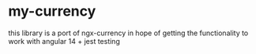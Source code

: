 # my-currency

this library is a port of ngx-currency in hope of getting the functionality to work with angular 14 + jest testing

